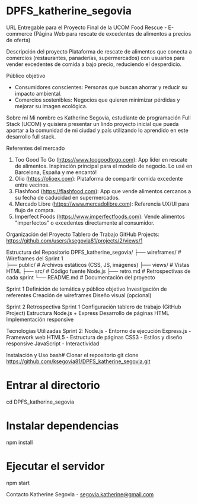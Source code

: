 # DPFS_katherine_segovia
URL Entregable para el Proyecto Final de la UCOM
Food Rescue - E-commerce (Página Web para rescate de excedentes de alimentos a precios de oferta)

Descripción del proyecto
Plataforma de rescate de alimentos que conecta a comercios (restaurantes, panaderías, supermercados) con usuarios para vender excedentes de comida a bajo precio, reduciendo el desperdicio.

Público objetivo
- Consumidores conscientes: Personas que buscan ahorrar y reducir su impacto ambiental.
- Comercios sostenibles: Negocios que quieren minimizar pérdidas y mejorar su imagen ecológica.

Sobre mí
Mi nombre es Katherine Segovia, estudiante de programación Full Stack (UCOM) y quisiera presentar un lindo proyecto inicial que pueda aportar a la comunidad de mi ciudad y país utilizando lo aprendido en este desarrollo full stack.

Referentes del mercado
1. Too Good To Go (https://www.toogoodtogo.com): App líder en rescate de alimentos. Inspiración principal para el modelo de negocio. Lo usé en Barcelona, España y me encantó!
2. Olio (https://olioex.com): Plataforma de compartir comida excedente entre vecinos.
3. Flashfood (https://flashfood.com): App que vende alimentos cercanos a su fecha de caducidad en supermercados.
4. Mercado Libre (https://www.mercadolibre.com): Referencia UX/UI para flujo de compra.
5. Imperfect Foods (https://www.imperfectfoods.com): Vende alimentos "imperfectos" o excedentes directamente al consumidor.

Organización del Proyecto
Tablero de Trabajo
GitHub Projects: https://github.com/users/ksegovia81/projects/2/views/1

Estructura del Repositorio
DPFS_katherine_segovia/
├── wireframes/          # Wireframes del Sprint 1          
├── public/             # Archivos estáticos (CSS, JS, imágenes)
├── views/              # Vistas HTML
├── src/                # Código fuente Node.js
├── retro.md            # Retrospectivas de cada sprint
└── README.md           # Documentación del proyecto

Sprint 1 
 Definición de temática y público objetivo
 Investigación de referentes
 Creación de wireframes
 Diseño visual (opcional)

Sprint 2 
 Retrospectiva Sprint 1
 Configuración tablero de trabajo (GitHub Project)
 Estructura Node.js + Express
 Desarrollo de páginas HTML
 Implementación responsive

Tecnologías Utilizadas
Sprint 2:
Node.js - Entorno de ejecución
Express.js - Framework web
HTML5 - Estructura de páginas
CSS3 - Estilos y diseño responsive
JavaScript - Interactividad

Instalación y Uso
bash# Clonar el repositorio
git clone https://github.com/ksegovia81/DPFS_katherine_segovia.git

# Entrar al directorio
cd DPFS_katherine_segovia

# Instalar dependencias
npm install

# Ejecutar el servidor
npm start

Contacto
Katherine Segovia - segovia.katherine@gmail.com
